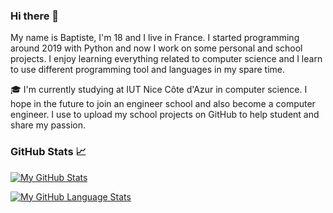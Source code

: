 ### Hi there 👋

My name is Baptiste, I'm 18 and I live in France. 
I started programming around 2019 with Python and now I work on some personal and school projects. 
I enjoy learning everything related to computer science and I learn to use different programming tool and languages in my spare time.

🎓 I'm currently studying at IUT Nice Côte d'Azur in computer science. I hope in the future to join an engineer school and also become a computer engineer. 
I use to upload my school projects on GitHub to help student and share my passion.

### GitHub Stats 📈

[![My GitHub Stats](https://github-readme-stats.vercel.app/api/?username=BaptisteLacroix&count_private=true&theme=tokyonight&showicons=true)]()


[![My GitHub Language Stats](https://github-readme-stats.vercel.app/api/top-langs/?username=BaptisteLacroix&langs_count=5&theme=tokyonight)]()

<!--
**BaptisteLacroix/BaptisteLacroix** is a ✨ _special_ ✨ repository because its `README.md` (this file) appears on your GitHub profile.

Here are some ideas to get you started:

- 🔭 I’m currently working on ...
- 🌱 I’m currently learning ...
- 👯 I’m looking to collaborate on ...
- 🤔 I’m looking for help with ...
- 💬 Ask me about ...
- 📫 How to reach me: ...
- 😄 Pronouns: ...
- ⚡ Fun fact: ...
-->
